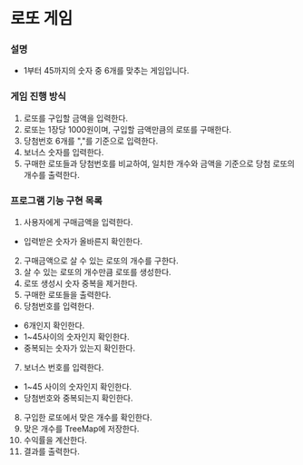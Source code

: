 # 로또 게임


### 설명
  * 1부터 45까지의 숫자 중 6개를 맞추는 게임입니다.

### 게임 진행 방식
  1. 로또를 구입할 금액을 입력한다.
  2. 로또는 1장당 1000원이며, 구입할 금액만큼의 로또를 구매한다.
  3. 당첨번호 6개를 ","를 기준으로 입력한다.
  4. 보너스 숫자를 입력한다.
  5. 구매한 로또들과 당첨번호를 비교하여, 일치한 개수와 금액을 기준으로 당첨 로또의 개수를 출력한다.

### 프로그램 기능 구현 목록

1. 사용자에게 구매금액을 입력한다.
  * 입력받은 숫자가 올바른지 확인한다.
2. 구매금액으로 살 수 있는 로또의 개수를 구한다.
3. 살 수 있는 로또의 개수만큼 로또를 생성한다.
4. 로또 생성시 숫자 중복을 제거한다.
5. 구매한 로또들을 출력한다.
6. 당첨번호를 입력한다.
  * 6개인지 확인한다.
  * 1~45사이의 숫자인지 확인한다.
  * 중복되는 숫자가 있는지 확인한다.
7. 보너스 번호를 입력한다.
  * 1~45 사이의 숫자인지 확인한다.
  * 당첨번호와 중복되는지 확인한다.
8. 구입한 로또에서 맞은 개수를 확인한다.
9. 맞은 개수를 TreeMap에 저장한다.
10. 수익률을 계산한다.
11. 결과를 출력한다.
